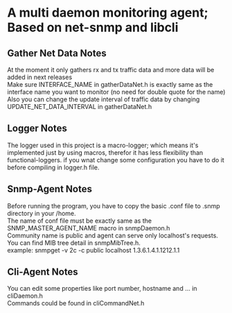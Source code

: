 # A multi daemon monitoring agent; Based on net-snmp and libcli

## Gather Net Data Notes
At the moment it only gathers rx and tx traffic data and more data will be added in next releases </br>
Make sure INTERFACE_NAME in gatherDataNet.h is exactly same as the interface name you want to monitor (no need for double quote for the name) </br>
Also you can change the update interval of traffic data by changing UPDATE_NET_DATA_INTERVAL in gatherDataNet.h </br>

## Logger Notes
The logger used in this project is a macro-logger; which means it's implemented just by using macros, therefor it has less flexibility than functional-loggers. if you wnat change some configuration you have to do it before compiling in logger.h file.

## Snmp-Agent Notes
Before running the program, you have to copy the basic .conf file to .snmp directory in your /home. </br>
The name of conf file must be exactly same as the SNMP_MASTER_AGENT_NAME macro in snmpDaemon.h </br>
Community name is public and agent can serve only localhost's requests.</br>
You can find MIB tree detail in snmpMibTree.h.</br>
example: snmpget -v 2c -c public localhost 1.3.6.1.4.1.1212.1.1</br>

## Cli-Agent Notes 
You can edit some properties like port number, hostname and ... in cliDaemon.h</br>
Commands could be found in cliCommandNet.h </br>

